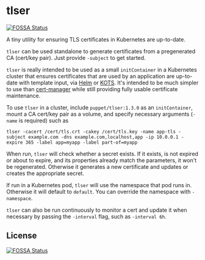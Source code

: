 # tlser
[![FOSSA Status](https://app.fossa.com/api/projects/git%2Bgithub.com%2Fpuppetlabs%2Ftlser.svg?type=shield)](https://app.fossa.com/projects/git%2Bgithub.com%2Fpuppetlabs%2Ftlser?ref=badge_shield)


A tiny utility for ensuring TLS certificates in Kubernetes are up-to-date.

`tlser` can be used standalone to generate certificates from a pregenerated CA (cert/key pair). Just provide `-subject` to get started.

`tlser` is really intended to be used as a small `initContainer` in a Kubernetes cluster that ensures certificates that are used by an application are up-to-date with template input, via [Helm](https://helm.sh) or [KOTS](https://kots.io). It's intended to be much simpler to use than [cert-manager](https://cert-manager.io) while still providing fully usable certificate maintenance.

To use `tlser` in a cluster, include `puppet/tlser:1.3.0` as an `initContainer`, mount a CA cert/key pair as a volume, and specify necessary arguments (`-name` is required) such as
```
tlser -cacert /cert/tls.crt -cakey /cert/tls.key -name app-tls -subject example.com -dns example.com,localhost,app -ip 10.0.0.1 -expire 365 -label app=myapp -label part-of=myapp
```

When run, `tlser` will check whether a secret exists. If it exists, is not expired or about to expire, and its properties already match the parameters, it won't be regenerated. Otherwise it generates a new certificate and updates or creates the appropriate secret.

If run in a Kubernetes pod, `tlser` will use the namespace that pod runs in. Otherwise it will default to `default`. You can override the namespace with `-namespace`.

`tlser` can also be run continuously to monitor a cert and update it when necessary by passing the `-interval` flag, such as `-interval 6h`.


## License
[![FOSSA Status](https://app.fossa.com/api/projects/git%2Bgithub.com%2Fpuppetlabs%2Ftlser.svg?type=large)](https://app.fossa.com/projects/git%2Bgithub.com%2Fpuppetlabs%2Ftlser?ref=badge_large)